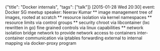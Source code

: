 {"title": "Docker internals", "tags": ["talk"]}
[2015-01-28 Wed 20:30]
event: Docker SG meetup
speaker: Neerav Kumar
** image management
tree of images, rooted at scratch
** resource isolation
via kernel namespaces
** resource limits
via control groups
** security
chroot via libcontainer (lxc rewritten in go)
fine grained controls via linux capabilities
** network isolation
bridge network to provide network access to containers
inter-container communication via iptables forwarding
external to internal mapping via docker-proxy program
